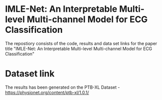 # IMLE-Net: An Interpretable Multi-level Multi-channel Model for ECG Classification
The repostiory consists of the code, results and data set links for the paper title "IMLE-Net: An Interpretable Multi-level Multi-channel Model for ECG Classification" 

# Dataset link
The results has been generated on the PTB-XL Dataset - https://physionet.org/content/ptb-xl/1.0.1/
